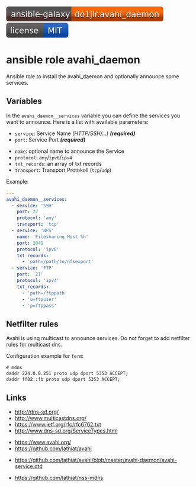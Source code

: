 [![Galaxy](https://github.com/roles-ansible/ansible_role_avahi_daemon/raw/main/.github/galaxy.svg)](https://galaxy.ansible.com/do1jlr/avahi_daemon)
[![License](https://github.com/roles-ansible/ansible_role_avahi_daemon/raw/main/.github/license.svg)](https://github.com/roles-ansible/ansible_role_avahi_daemon/blob/main/LICENSE)

 ansible role avahi_daemon
===========================
Ansible role to install the avahi_daemon and optionally announce some services.

 Variables
-----------
In the ``avahi_daemon__services`` variable you can define the services you want to announce.
Here is a list with available parameters:
 + ``service``: Service Name *(HTTP/SSH/...)* ***(required)***
 + ``port``: Service Port ***(required)***
 - ``name``: optional name to announce the Service
 - ``protocol``: ``any``/``ipv6``/``ipv4``
 - ``txt_records``: an array of txt records
 - ``transport``: Transport Protokoll (``tcp``/``udp``)


Example:
```yaml
---
avahi_daemon__services:
  - service: 'SSH'
    port: 22
    protocol: 'any'
    transport: 'tcp'
  - service: 'NFS'
    name: 'Filesharing Host %h'
    port: 2049
    protocol: 'ipv6'
    txt_records:
      - 'path=/path/to/nfsexport'
  - service: 'FTP'
    port: '21'
    protocol: 'ipv4'
    txt_records:
      - 'path=/ftppath'
      - 'u=ftpuser'
      - 'p=ftppass'
```

 Netfilter rules
---------------
Avahi is using multicast to announce services.
Do not forget to add netfilter rules for multicast dns.

Configuration example for `ferm`:

```
# mdns
daddr 224.0.0.251 proto udp dport 5353 ACCEPT;
daddr ff02::fb proto udp dport 5353 ACCEPT;
```

Links
-----
* http://dns-sd.org/
* http://www.multicastdns.org/
* https://www.ietf.org/rfc/rfc6762.txt
* http://www.dns-sd.org/ServiceTypes.html

- https://www.avahi.org/
- https://github.com/lathiat/avahi

+ https://github.com/lathiat/avahi/blob/master/avahi-daemon/avahi-service.dtd

* https://github.com/lathiat/nss-mdns

